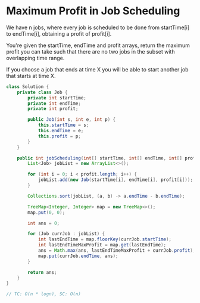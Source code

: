# Maximum Profit in Job Scheduling

We have n jobs, where every job is scheduled to be done from startTime[i] to endTime[i], obtaining a profit of profit[i].

You're given the startTime, endTime and profit arrays, return the maximum profit you can take such that there are no two jobs in the subset with overlapping time range.

If you choose a job that ends at time X you will be able to start another job that starts at time X.


```java
class Solution {
    private class Job {
        private int startTime;
        private int endTime;
        private int profit;

        public Job(int s, int e, int p) {
            this.startTime = s;
            this.endTime = e;
            this.profit = p;
        }
    }

    public int jobScheduling(int[] startTime, int[] endTime, int[] profit) {
        List<Job> jobList = new ArrayList<>();

        for (int i = 0; i < profit.length; i++) {
            jobList.add(new Job(startTime[i], endTime[i], profit[i]));
        }

        Collections.sort(jobList, (a, b) -> a.endTime - b.endTime);

        TreeMap<Integer, Integer> map = new TreeMap<>();
        map.put(0, 0);

        int ans = 0;

        for (Job currJob : jobList) {
            int lastEndTime = map.floorKey(currJob.startTime);
            int lastEndTimeMaxProfit = map.get(lastEndTime);
            ans = Math.max(ans, lastEndTimeMaxProfit + currJob.profit);
            map.put(currJob.endTime, ans);
        }

        return ans;
    }
}

// TC: O(n * logn), SC: O(n)
```
